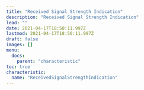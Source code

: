 ```yaml
---
title: "Received Signal Strength Indication"
description: "Received Signal Strength Indication"
lead: ""
date: 2021-04-17T18:50:11.997Z
lastmod: 2021-04-17T18:50:11.997Z
draft: false
images: []
menu:
  docs:
    parent: "characteristic"
toc: true
characteristic:
  name: "ReceivedSignalStrengthIndication"
---
```

